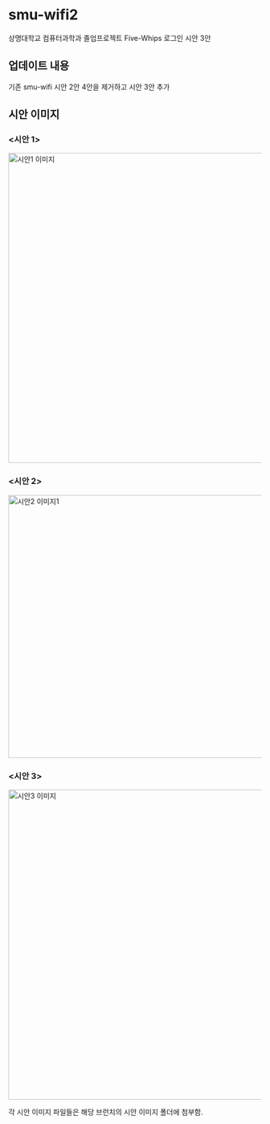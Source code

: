 # smu-wifi2

상명대학교 컴퓨터과학과 졸업프로젝트 Five-Whips 로그인 시안 3안

## 업데이트 내용
기존 smu-wifi 시안 2안 4안을 제거하고 시안 3안 추가

## 시안 이미지

###       <시안 1>

<img width="617" alt="시안1 이미지" src="https://github.com/user-attachments/assets/1c5355f2-b3e5-41c8-a6c1-52b2bb4ef3d5">


###       <시안 2>


<img width="523" alt="시안2 이미지1" src="https://github.com/user-attachments/assets/aba02038-0d79-4220-aec3-ebd864dff179">


###       <시안 3>

<img width="617" alt="시안3 이미지" src="https://github.com/user-attachments/assets/7291333a-8d89-4b48-b767-afa2dfcd9248">


각 시안 이미지 파일들은 해당 브런치의 시안 이미지 폴더에 첨부함.
